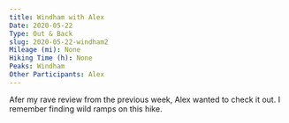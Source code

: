 ```yaml
---
title: Windham with Alex
Date: 2020-05-22
Type: Out & Back
slug: 2020-05-22-windham2
Mileage (mi): None
Hiking Time (h): None
Peaks: Windham
Other Participants: Alex
---
```


Afer my rave review from the previous week, Alex wanted to check it out. I remember finding wild ramps on this hike.
